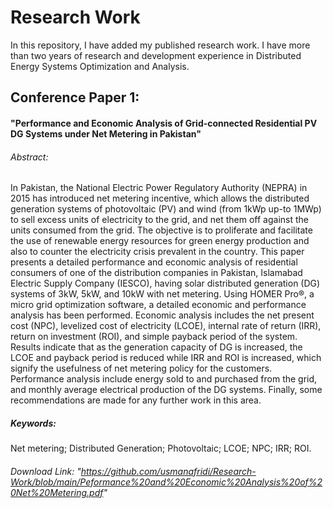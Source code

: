 # Research Work

<p> In this repository, I have added my published research work. I have more than two years of research and development experience in Distributed Energy Systems Optimization and Analysis.</p>


## Conference Paper 1: 
#### "Performance and Economic Analysis of Grid-connected Residential PV DG Systems under Net Metering in Pakistan"

###### Abstract:

<p> In Pakistan, the National Electric Power Regulatory Authority (NEPRA) in 2015 has introduced net metering incentive, which allows the distributed generation systems of photovoltaic (PV) and wind (from 1kWp up-to 1MWp) to sell excess units of electricity to the grid, and net them off against the units consumed from the grid. The objective is to proliferate and facilitate the use of renewable energy resources for green energy production and also to counter the electricity crisis prevalent in the country. This paper presents a detailed performance and economic analysis of residential consumers of one of the distribution companies in Pakistan, Islamabad Electric Supply Company (IESCO), having solar distributed generation (DG) systems of 3kW, 5kW, and 10kW with net metering. Using HOMER Pro®, a micro grid optimization software, a detailed economic and performance analysis has been performed. Economic analysis includes the net present cost (NPC), levelized cost of electricity (LCOE), internal rate of return (IRR), return on investment (ROI), and simple payback period of the system. Results indicate that as the generation capacity of DG is increased, the LCOE and payback period is reduced while IRR and ROI is increased, which signify the usefulness of net metering policy for the customers. Performance analysis include energy sold to and purchased from the grid, and monthly average electrical production of the DG systems. Finally, some recommendations are made for any further work in this area. </p>

##### Keywords: 
Net metering; Distributed Generation; Photovoltaic; LCOE; NPC; IRR; ROI.

###### Download Link: "https://github.com/usmanafridi/Research-Work/blob/main/Peformance%20and%20Economic%20Analysis%20of%20Net%20Metering.pdf"


